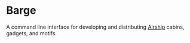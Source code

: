 # Barge

A command line interface for developing and distributing [Airship](https://github.com/paragonie/airship) 
cabins, gadgets, and motifs.

